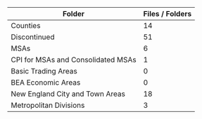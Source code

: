 | Folder                             |   Files / Folders |
|------------------------------------|-------------------|
| Counties                           |                14 |
| Discontinued                       |                51 |
| MSAs                               |                 6 |
| CPI for MSAs and Consolidated MSAs |                 1 |
| Basic Trading Areas                |                 0 |
| BEA Economic Areas                 |                 0 |
| New England City and Town Areas    |                18 |
| Metropolitan Divisions             |                 3 |